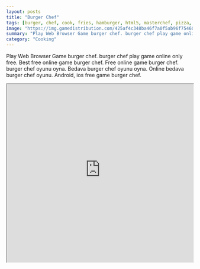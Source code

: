 ```yaml
---
layout: posts
title: "Burger Chef"
tags: [burger, chef, cook, fries, hamburger, html5, masterchef, pizza, recipe, simulation, cola, webgl, frenzy, fastfood, free, online, games, oyna, game, free, games, play, play, games]
image: "https://img.gamedistribution.com/425af4c348ba46f7a0f5ab96f7546023-512x340.jpeg"
summary: "Play Web Browser Game burger chef. burger chef play game online only free. Best free online game burger chef. Free online game burger chef. burger chef oyunu oyna. Bedava burger chef oyunu oyna. Online bedava burger chef oyunu. Android, ios free game burger chef."
category: "Cooking"
---
```


Play Web Browser Game burger chef. burger chef play game online only free. Best free online game burger chef. Free online game burger chef. burger chef oyunu oyna. Bedava burger chef oyunu oyna. Online bedava burger chef oyunu. Android, ios free game burger chef.

<iframe width="100%" height="480px;" src="https://html5.gamedistribution.com/425af4c348ba46f7a0f5ab96f7546023/"></iframe>